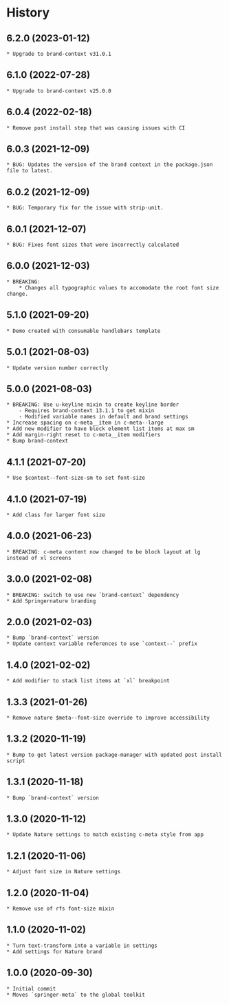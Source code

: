 # History

## 6.2.0 (2023-01-12)
    * Upgrade to brand-context v31.0.1

## 6.1.0 (2022-07-28)
    * Upgrade to brand-context v25.0.0

## 6.0.4 (2022-02-18)
    * Remove post install step that was causing issues with CI

## 6.0.3 (2021-12-09)
    * BUG: Updates the version of the brand context in the package.json file to latest.
## 6.0.2 (2021-12-09)
    * BUG: Temporary fix for the issue with strip-unit.
## 6.0.1 (2021-12-07)
    * BUG: Fixes font sizes that were incorrectly calculated

## 6.0.0 (2021-12-03)
    * BREAKING:
        * Changes all typographic values to accomodate the root font size change.

## 5.1.0 (2021-09-20)
    * Demo created with consumable handlebars template

## 5.0.1 (2021-08-03)
    * Update version number correctly

## 5.0.0 (2021-08-03)
    * BREAKING: Use u-keyline mixin to create keyline border
        - Requires brand-context 13.1.1 to get mixin
        - Modified variable names in default and brand settings
    * Increase spacing on c-meta__item in c-meta--large
    * Add new modifier to have block element list items at max sm
    * Add margin-right reset to c-meta__item modifiers
    * Bump brand-context

## 4.1.1 (2021-07-20)
    * Use $context--font-size-sm to set font-size

## 4.1.0 (2021-07-19)
    * Add class for larger font size

## 4.0.0 (2021-06-23)
    * BREAKING: c-meta content now changed to be block layout at lg instead of xl screens

## 3.0.0 (2021-02-08)
    * BREAKING: switch to use new `brand-context` dependency
    * Add Springernature branding

## 2.0.0 (2021-02-03)
    * Bump `brand-context` version
    * Update context variable references to use `context--` prefix

## 1.4.0 (2021-02-02)
    * Add modifier to stack list items at `xl` breakpoint

## 1.3.3 (2021-01-26)
    * Remove nature $meta--font-size override to improve accessibility

## 1.3.2 (2020-11-19)
    * Bump to get latest version package-manager with updated post install script

## 1.3.1 (2020-11-18)
    * Bump `brand-context` version

## 1.3.0 (2020-11-12)
    * Update Nature settings to match existing c-meta style from app

## 1.2.1 (2020-11-06)
    * Adjust font size in Nature settings

## 1.2.0 (2020-11-04)
    * Remove use of rfs font-size mixin

## 1.1.0 (2020-11-02)
    * Turn text-transform into a variable in settings
    * Add settings for Nature brand

## 1.0.0 (2020-09-30)
    * Initial commit
	* Moves `springer-meta` to the global toolkit
